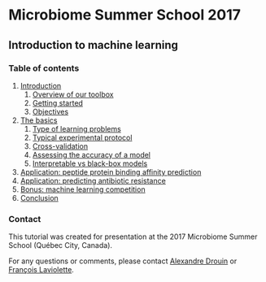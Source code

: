 # Microbiome Summer School 2017
## Introduction to machine learning

### Table of contents
1. [Introduction](sections/introduction/README.md)
    1. [Overview of our toolbox](sections/introduction/README.md#overview-of-our-toolbox)
    2. [Getting started](sections/introduction/README.md#getting-started)
    3. [Objectives](sections/introduction/README.md#objectives)
2. [The basics](sections/basics/README.md)
    1. [Type of learning problems](sections/basics/README.md#type-of-learning-problems)
    2. [Typical experimental protocol](sections/basics/README.md#typical-experimental-protocol)
    3. [Cross-validation](sections/basics/README.md#cross-validation)
    4. [Assessing the accuracy of a model](sections/basics/README.md#assessing-the-accuracy-of-a-model)
    5. [Interpretable vs black-box models](sections/basics/README.md#interpretable-vs-black-box-models)
3. [Application: peptide protein binding affinity prediction](#application-peptide-protein-binding-affinity-prediction)
4. [Application: predicting antibiotic resistance](#application-predicting-antibiotic-resistance)
5. [Bonus: machine learning competition](#bonus-machine-learning-competition)
6. [Conclusion](#conclusion)


### Contact

This tutorial was created for presentation at the 2017 Microbiome Summer School (Québec City, Canada).

For any questions or comments, please contact [Alexandre Drouin](mailto:alexandre.drouin.8@ulaval.ca) or [François Laviolette](mailto:francois.laviolette@ift.ulaval.ca).